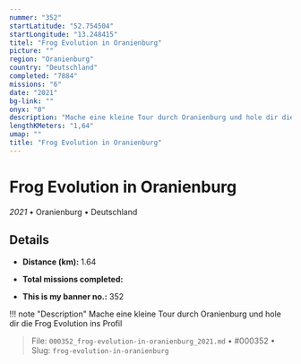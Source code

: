 ```yaml
---
nummer: "352"
startLatitude: "52.754504"
startLongitude: "13.248415"
titel: "Frog Evolution in Oranienburg"
picture: ""
region: "Oranienburg"
country: "Deutschland"
completed: "7884"
missions: "6"
date: "2021"
bg-link: ""
onyx: "0"
description: "Mache eine kleine Tour durch Oranienburg und hole dir die Frog Evolution ins Profil"
lengthKMeters: "1,64"
umap: ""
title: "Frog Evolution in Oranienburg"
---
```

# Frog Evolution in Oranienburg

*2021* • Oranienburg • Deutschland



## Details
- **Distance (km):** 1.64

- **Total missions completed:** 
- **This is my banner no.:** 352


!!! note "Description"
    Mache eine kleine Tour durch Oranienburg und hole dir die Frog Evolution ins Profil




> File: `000352_frog-evolution-in-oranienburg_2021.md` • #000352 • Slug: `frog-evolution-in-oranienburg`
